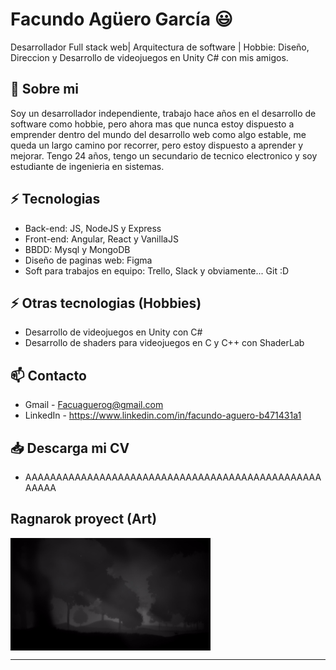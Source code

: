
# Facundo Agüero García 😃
Desarrollador Full stack web| Arquitectura de software | Hobbie: Diseño, Direccion y Desarrollo de videojuegos en Unity C# con mis amigos.

## 🧐 Sobre mi
Soy un desarrollador independiente, trabajo hace años en el desarrollo de software como hobbie, pero ahora mas que nunca estoy dispuesto a emprender dentro del mundo del desarrollo web como algo estable, me queda un largo camino por recorrer, pero estoy dispuesto a aprender y mejorar. 
Tengo 24 años, tengo un secundario de tecnico electronico y soy estudiante de ingenieria en sistemas. 

## ⚡ Tecnologias

- Back-end: JS, NodeJS y Express
- Front-end: Angular, React y VanillaJS
- BBDD: Mysql y MongoDB
- Diseño de paginas web: Figma
- Soft para trabajos en equipo: Trello, Slack y obviamente... Git :D

## ⚡ Otras tecnologias (Hobbies)

- Desarrollo de videojuegos en Unity con C#
- Desarrollo de shaders para videojuegos en C y C++ con ShaderLab

## 📫 Contacto
- Gmail - Facuaguerog@gmail.com
- LinkedIn - https://www.linkedin.com/in/facundo-aguero-b471431a1

## 📥 Descarga mi CV 

- AAAAAAAAAAAAAAAAAAAAAAAAAAAAAAAAAAAAAAAAAAAAAAAAAAAAA


## Ragnarok proyect (Art)

<p><img align="center" alt="gif" src="https://github.com/FacuAgueroG/FacuAgueroG/blob/main/Ragnarok2.gif" width=auto height=auto/><p>

---
